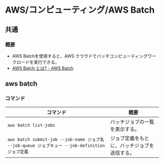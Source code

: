 # AWS/コンピューティング/AWS Batch

## 共通

### 概要

- AWS Batchを使用すると、AWS クラウドでバッチコンピューティングワークロードを実行できる。
- [AWS Batch とは? - AWS Batch](https://docs.aws.amazon.com/ja_jp/batch/latest/userguide/what-is-batch.html)

## aws batch

### コマンド

| コマンド                                                     | 概要                                         |
| ------------------------------------------------------------ | -------------------------------------------- |
| `aws batch list-jobs`                                        | バッチジョブの一覧を表示する。               |
| `aws batch submit-job --job-name ジョブ名 --job-queue ジョブキュー --job-definition ジョブ定義` | ジョブ定義をもとに、バッチジョブを送信する。 |
